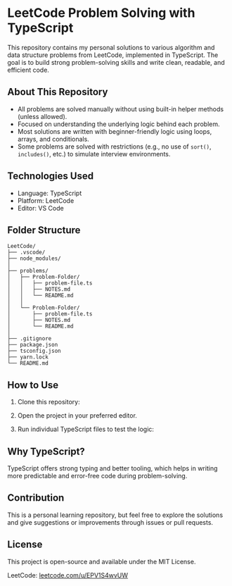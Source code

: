 # LeetCode Problem Solving with TypeScript

This repository contains my personal solutions to various algorithm and data structure problems from LeetCode, implemented in TypeScript. The goal is to build strong problem-solving skills and write clean, readable, and efficient code.

## About This Repository

- All problems are solved manually without using built-in helper methods (unless allowed).
- Focused on understanding the underlying logic behind each problem.
- Most solutions are written with beginner-friendly logic using loops, arrays, and conditionals.
- Some problems are solved with restrictions (e.g., no use of `sort()`, `includes()`, etc.) to simulate interview environments.

## Technologies Used

- Language: TypeScript
- Platform: LeetCode
- Editor: VS Code

## Folder Structure

```
LeetCode/
├── .vscode/
├── node_modules/
│
├── problems/
│   ├── Problem-Folder/
│   │   ├── problem-file.ts
│   │   ├── NOTES.md
│   │   └── README.md
│   │
│   └── Problem-Folder/
│       ├── problem-file.ts
│       ├── NOTES.md
│       └── README.md
│
├── .gitignore
├── package.json
├── tsconfig.json
├── yarn.lock
└── README.md
```

## How to Use

1. Clone this repository:

2. Open the project in your preferred editor.

3. Run individual TypeScript files to test the logic:

## Why TypeScript?

TypeScript offers strong typing and better tooling, which helps in writing more predictable and error-free code during problem-solving.

## Contribution

This is a personal learning repository, but feel free to explore the solutions and give suggestions or improvements through issues or pull requests.

## License

This project is open-source and available under the MIT License.

LeetCode: [leetcode.com/u/EPV1S4wvUW](https://leetcode.com/u/EPV1S4wvUW)
